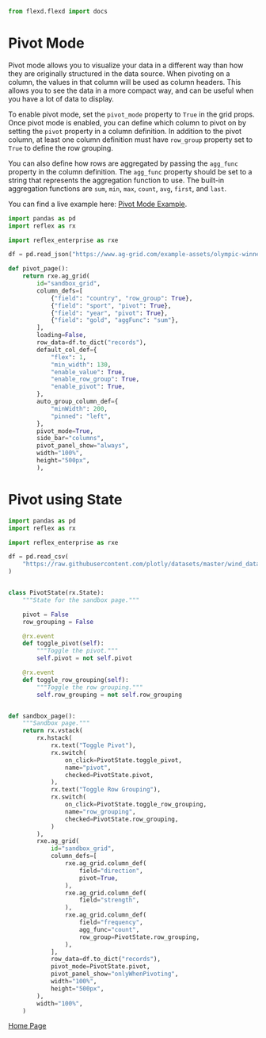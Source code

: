 ```python exec
from flexd.flexd import docs
```

# Pivot Mode

Pivot mode allows you to visualize your data in a different way than how they are originally structured in the data source. When pivoting on a column, the values in that column will be used as column headers. This allows you to see the data in a more compact way, and can be useful when you have a lot of data to display.

To enable pivot mode, set the `pivot_mode` property to `True` in the grid props. Once pivot mode is enabled, you can define which column to pivot on by setting the `pivot` property in a column definition. In addition to the pivot column, at least one column definition must have `row_group` property set to `True` to define the row grouping.

You can also define how rows are aggregated by passing the `agg_func` property in the column definition. The `agg_func` property should be set to a string that represents the aggregation function to use. The built-in aggregation functions are `sum`, `min`, `max`, `count`, `avg`, `first`, and `last`.

You can find a live example here: [Pivot Mode Example](https://aggrid.reflex.run/pivot).

```python demo exec toggle
import pandas as pd
import reflex as rx

import reflex_enterprise as rxe

df = pd.read_json("https://www.ag-grid.com/example-assets/olympic-winners.json")

def pivot_page():
    return rxe.ag_grid(
        id="sandbox_grid",
        column_defs=[
            {"field": "country", "row_group": True},
            {"field": "sport", "pivot": True},
            {"field": "year", "pivot": True},
            {"field": "gold", "aggFunc": "sum"},
        ],
        loading=False,
        row_data=df.to_dict("records"),
        default_col_def={
            "flex": 1,
            "min_width": 130,
            "enable_value": True,
            "enable_row_group": True,
            "enable_pivot": True,
        },
        auto_group_column_def={
            "minWidth": 200,
            "pinned": "left",
        },
        pivot_mode=True,
        side_bar="columns",
        pivot_panel_show="always",
        width="100%",
        height="500px",
        ),
```

# Pivot using State

```python demo exec toggle
import pandas as pd
import reflex as rx

import reflex_enterprise as rxe

df = pd.read_csv(
    "https://raw.githubusercontent.com/plotly/datasets/master/wind_dataset.csv"
)


class PivotState(rx.State):
    """State for the sandbox page."""

    pivot = False
    row_grouping = False

    @rx.event
    def toggle_pivot(self):
        """Toggle the pivot."""
        self.pivot = not self.pivot

    @rx.event
    def toggle_row_grouping(self):
        """Toggle the row grouping."""
        self.row_grouping = not self.row_grouping


def sandbox_page():
    """Sandbox page."""
    return rx.vstack(
        rx.hstack(
            rx.text("Toggle Pivot"),
            rx.switch(
                on_click=PivotState.toggle_pivot,
                name="pivot",
                checked=PivotState.pivot,
            ),
            rx.text("Toggle Row Grouping"),
            rx.switch(
                on_click=PivotState.toggle_row_grouping,
                name="row_grouping",
                checked=PivotState.row_grouping,
            )
        ),
        rxe.ag_grid(
            id="sandbox_grid",
            column_defs=[
                rxe.ag_grid.column_def(
                    field="direction",
                    pivot=True,
                ),
                rxe.ag_grid.column_def(
                    field="strength",
                ),
                rxe.ag_grid.column_def(
                    field="frequency",
                    agg_func="count",
                    row_group=PivotState.row_grouping,
                ),
            ],
            row_data=df.to_dict("records"),
            pivot_mode=PivotState.pivot,
            pivot_panel_show="onlyWhenPivoting",
            width="100%",
            height="500px",
        ),
        width="100%",
    )

```


[Home Page](/)